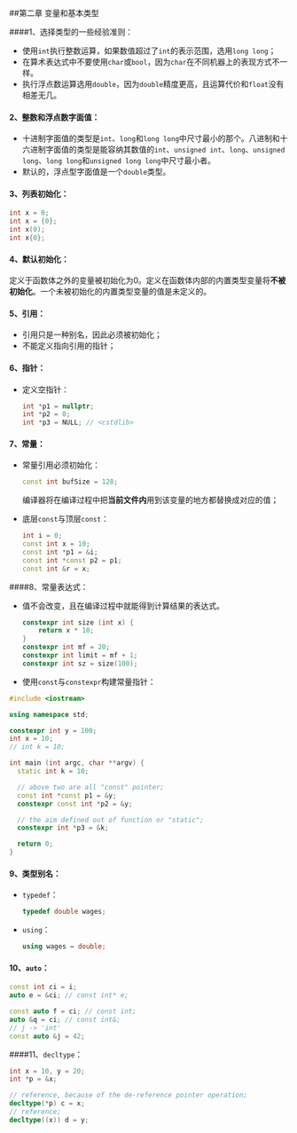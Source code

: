 ##第二章 变量和基本类型

####1、选择类型的一些经验准则：

- 使用`int`执行整数运算，如果数值超过了`int`的表示范围，选用`long long`；
- 在算术表达式中不要使用`char`或`bool`，因为`char`在不同机器上的表现方式不一样。
- 执行浮点数运算选用`double`，因为`double`精度更高，且运算代价和`float`没有相差无几。

#### 2、整数和浮点数字面值：

* 十进制字面值的类型是`int`、`long`和`long long`中尺寸最小的那个。八进制和十六进制字面值的类型是能容纳其数值的`int`、`unsigned int`、`long`、`unsigned long`、`long long`和`unsigned long long`中尺寸最小者。
* 默认的，浮点型字面值是一个`double`类型。

#### 3、列表初始化：

```c++
int x = 0;
int x = {0};
int x(0);
int x{0};
```

#### 4、默认初始化：

定义于函数体之外的变量被初始化为0。定义在函数体内部的内置类型变量将**不被初始化**。一个未被初始化的内置类型变量的值是未定义的。

#### 5、引用：

* 引用只是一种别名，因此必须被初始化；
* 不能定义指向引用的指针；

#### 6、指针：

* 定义空指针：

  ```c++
  int *p1 = nullptr;
  int *p2 = 0;
  int *p3 = NULL; // <cstdlib>
  ```

#### 7、常量：

* 常量引用必须初始化：

  ```c++
  const int bufSize = 128;
  ```

  编译器将在编译过程中把**当前文件内**用到该变量的地方都替换成对应的值；

* 底层`const`与顶层`const`：

  ```c++
  int i = 0;
  const int x = 10;
  const int *p1 = &i;
  const int *const p2 = p1; 
  const int &r = x;
  ```

####8、常量表达式：

* 值不会改变，且在编译过程中就能得到计算结果的表达式。

  ```c++
  constexpr int size (int x) {
      return x * 10;
  }
  constexpr int mf = 20;
  constexpr int limit = mf + 1;
  constexpr int sz = size(100);
  ```

* 使用`const`与`constexpr`构建常量指针：

```c++
#include <iostream>

using namespace std;

constexpr int y = 100;
int x = 10;
// int k = 10;

int main (int argc, char **argv) {
  static int k = 10;

  // above two are all "const" pointer;
  const int *const p1 = &y;
  constexpr const int *p2 = &y;

  // the aim defined out of function or "static";
  constexpr int *p3 = &k;

  return 0;
}
```

#### 9、类型别名：

* `typedef`：

  ```c++
  typedef double wages;
  ```

* `using`：

  ```c++
  using wages = double;
  ```

#### 10、`auto`：

```c++
const int ci = i;
auto e = &ci; // const int* e;

const auto f = ci; // const int;
auto &q = ci; // const int&;
// j -> 'int'
const auto &j = 42;
```

####11、`decltype`：

```c++
int x = 10, y = 20;
int *p = &x; 

// reference, because of the de-reference pointer operation;
decltype(*p) c = x; 
// reference;
decltype((x)) d = y;
```

